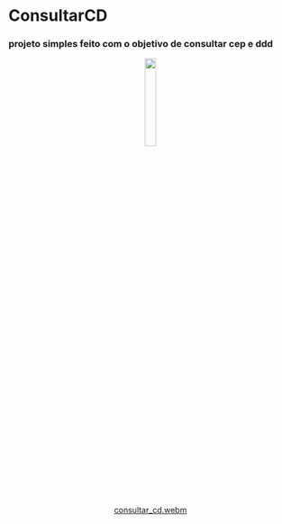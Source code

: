 # ConsultarCD


### projeto simples feito com o objetivo de consultar cep e ddd

<div align="center">
<p>
  <a href="https://play.google.com/store/apps/details?id=br.com.nicolas.consultacd">
    <img  width="20%" src="https://i.imgur.com/sADgtz5.png"/>
  </a>
</p>
<div>

[consultar_cd.webm](https://user-images.githubusercontent.com/75820713/188917647-19aa9c7f-90fe-46b6-a0e0-2637d5a16343.webm)
